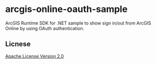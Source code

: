 # arcgis-online-oauth-sample

ArcGIS Runtime SDK for .NET sample to show sign in/out from ArcGIS Online by using OAuth authentication.

## Licnese

[Apache License Version 2.0](./LICENSE)
